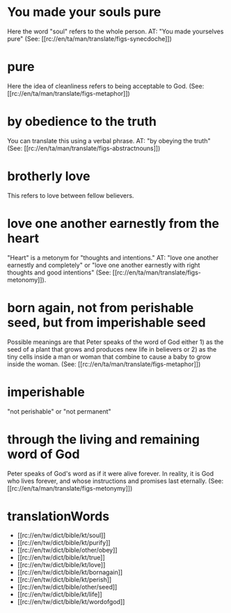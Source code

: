 # You made your souls pure

Here the word "soul" refers to the whole person. AT: "You made yourselves pure" (See: [[rc://en/ta/man/translate/figs-synecdoche]])

# pure

Here the idea of cleanliness refers to being acceptable to God. (See: [[rc://en/ta/man/translate/figs-metaphor]])

# by obedience to the truth

You can translate this using a verbal phrase. AT: "by obeying the truth" (See: [[rc://en/ta/man/translate/figs-abstractnouns]])

# brotherly love

This refers to love between fellow believers.

# love one another earnestly from the heart

"Heart" is a metonym for "thoughts and intentions." AT: "love one another earnestly and completely" or "love one another earnestly with right thoughts and good intentions" (See: [[rc://en/ta/man/translate/figs-metonomy]]).

# born again, not from perishable seed, but from imperishable seed

Possible meanings are that Peter speaks of the word of God either 1) as the seed of a plant that grows and produces new life in believers or 2) as the tiny cells inside a man or woman that combine to cause a baby to grow inside the woman. (See: [[rc://en/ta/man/translate/figs-metaphor]])

# imperishable

"not perishable" or "not permanent"

# through the living and remaining word of God

Peter speaks of God's word as if it were alive forever. In reality, it is God who lives forever, and whose instructions and promises last eternally. (See: [[rc://en/ta/man/translate/figs-metonymy]])

# translationWords

* [[rc://en/tw/dict/bible/kt/soul]]
* [[rc://en/tw/dict/bible/kt/purify]]
* [[rc://en/tw/dict/bible/other/obey]]
* [[rc://en/tw/dict/bible/kt/true]]
* [[rc://en/tw/dict/bible/kt/love]]
* [[rc://en/tw/dict/bible/kt/bornagain]]
* [[rc://en/tw/dict/bible/kt/perish]]
* [[rc://en/tw/dict/bible/other/seed]]
* [[rc://en/tw/dict/bible/kt/life]]
* [[rc://en/tw/dict/bible/kt/wordofgod]]